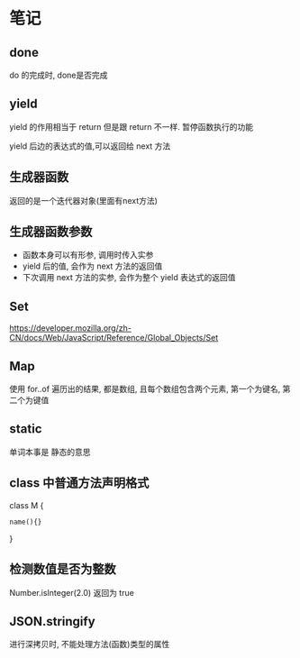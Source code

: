 # 笔记

## done
do 的完成时, done是否完成

## yield
yield 的作用相当于 return 但是跟 return 不一样.
暂停函数执行的功能

yield 后边的表达式的值,可以返回给 next 方法

## 生成器函数
返回的是一个迭代器对象(里面有next方法)

## 生成器函数参数
* 函数本身可以有形参, 调用时传入实参
* yield 后的值, 会作为 next 方法的返回值
* 下次调用 next 方法的实参, 会作为整个 yield 表达式的返回值

## Set
https://developer.mozilla.org/zh-CN/docs/Web/JavaScript/Reference/Global_Objects/Set

## Map
使用 for..of 遍历出的结果, 都是数组, 且每个数组包含两个元素, 第一个为键名, 第二个为键值

## static
单词本事是 静态的意思

## class 中普通方法声明格式

class M {
    
    name(){}

}

## 检测数值是否为整数
Number.isInteger(2.0)  返回为 true

## JSON.stringify
进行深拷贝时, 不能处理方法(函数)类型的属性

## 